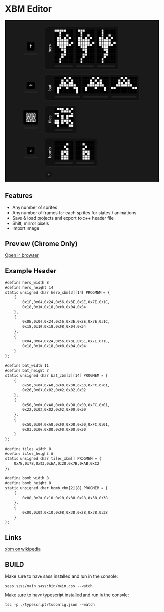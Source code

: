 # XBM Editor
![alt screenshot](screenshot.png)
## Features
* Any number of sprites
* Any number of frames for each sprites for states / animations
* Save & load projects and export to c++ header file
* Shift, mirror pixels
* Import image

## Preview (Chrome Only)
[Open in browser](https://andremichelle.github.io/xbm-editor/)

## Example Header
    #define hero_width 8
    #define hero_height 14
    static unsigned char hero_xbm[3][14] PROGMEM = {
        {
            0x1F,0x04,0x24,0x56,0x3E,0xBE,0x7E,0x1C,
            0x18,0x10,0x18,0x08,0x04,0x04
        },
        {
            0x0E,0x04,0x24,0x56,0x3E,0xBE,0x7E,0x1C,
            0x18,0x10,0x18,0x08,0x04,0x04
        },
        {
            0x04,0x04,0x24,0x56,0x3E,0xBE,0x7E,0x1C,
            0x18,0x10,0x18,0x08,0x04,0x04
        }
    };

    #define bat_width 11
    #define bat_height 7
    static unsigned char bat_xbm[3][14] PROGMEM = {
        {
            0x50,0x00,0xA8,0x00,0xD8,0x00,0xFC,0x01,
            0x26,0x03,0x02,0x02,0x02,0x02
        },
        {
            0x50,0x00,0xA8,0x00,0xD8,0x00,0xFC,0x01,
            0x22,0x02,0x02,0x02,0x00,0x00
        },
        {
            0x50,0x00,0xA8,0x00,0xD8,0x00,0xFC,0x01,
            0x03,0x06,0x00,0x00,0x00,0x00
        }
    };

    #define tiles_width 8
    #define tiles_height 8
    static unsigned char tiles_xbm[] PROGMEM = {
        0xAE,0x78,0x83,0xEA,0x28,0x7B,0xAB,0xC2
    };

    #define bomb_width 8
    #define bomb_height 8
    static unsigned char bomb_xbm[2][8] PROGMEM = {
        {
            0x00,0x20,0x10,0x20,0x38,0x28,0x38,0x38
        },
        {
            0x00,0x08,0x10,0x08,0x38,0x28,0x38,0x38
        }
    };

## Links
[xbm on wikipedia](https://en.wikipedia.org/wiki/X_BitMap)

## BUILD
Make sure to have sass installed and run in the console:

    sass sass/main.sass:bin/main.css --watch

Make sure to have typescript installed and run in the console:

    tsc -p ./typescript/tsconfig.json --watch
